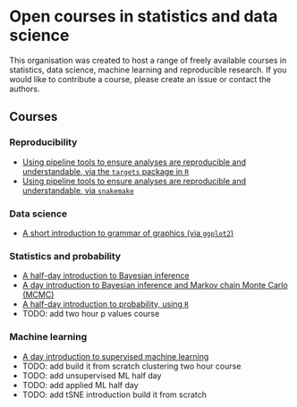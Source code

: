 # Open courses in statistics and data science

This organisation was created to host a range of freely available courses in statistics, data science, machine learning and reproducible research. If you would like to contribute a course, please create an issue or contact the authors.

## Courses

### Reproducibility

- [Using pipeline tools to ensure analyses are reproducible and understandable, via the `targets` package in `R`](https://github.com/open-courses-statistics-data-science/pipeline_tools)
- [Using pipeline tools to ensure analyses are reproducible and understandable, via `snakemake`](https://github.com/open-courses-statistics-data-science/pipeline_tools_snakemake)


### Data science

- [A short introduction to grammar of graphics (via `ggplot2`)](https://github.com/open-courses-statistics-data-science/introduction_to_grammar_of_graphics)


### Statistics and probability

- [A half-day introduction to Bayesian inference](https://github.com/ben18785/introduction_to_bayesian_inference)
- [A day introduction to Bayesian inference and Markov chain Monte Carlo (MCMC)](https://github.com/open-courses-statistics-data-science/introduction_to_bayesian_mcmc_mathbio)
- [A half-day introduction to probability, using `R`](https://github.com/open-courses-statistics-data-science/introduction_to_probability)
- TODO: add two hour p values course

### Machine learning

- [A day introduction to supervised machine learning](https://github.com/open-courses-statistics-data-science/introduction_to_supervised_ml)
- TODO: add build it from scratch clustering two hour course
- TODO: add unsupervised ML half day
- TODO: add applied ML half day
- TODO: add tSNE introduction build it from scratch
